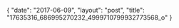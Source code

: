 {
   "date": "2017-06-09",
   "layout": "post",
   "title": "17635316_686995270232_4999710799932773568_o"
}

